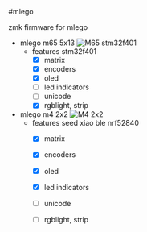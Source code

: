 #mlego

zmk firmware for mlego

- mlego m65 5x13
![M65 stm32f401](https://i.imgur.com/P1SRKwC.jpg)
  - features stm32f401
    - [x] matrix
    - [x] encoders
    - [x] oled
    - [ ] led indicators
    - [ ] unicode
    - [x] rgblight, strip

- mlego m4 2x2
![M4 2x2](https://i.imgur.com/OLo1Bq0.jpg)
  - features seed xiao ble nrf52840
    - [x] matrix
    - [x] encoders
    - [x] oled
    - [x] led indicators
    - [ ] unicode
    - [ ] rgblight, strip

